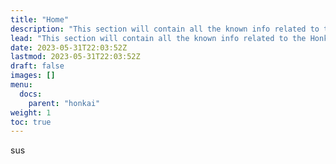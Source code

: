 ```yaml
---
title: "Home"
description: "This section will contain all the known info related to the Honkai Impact"
lead: "This section will contain all the known info related to the Honkai Impact"
date: 2023-05-31T22:03:52Z
lastmod: 2023-05-31T22:03:52Z
draft: false
images: []
menu:
  docs:
    parent: "honkai"
weight: 1
toc: true
---
```


sus
